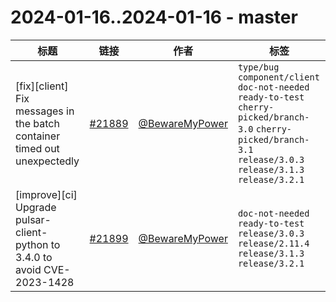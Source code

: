 # 2024-01-16..2024-01-16 - master
| 标题 | 链接 | 作者 | 标签 |
| - | :--: | :--: | - |
| [fix][client] Fix messages in the batch container timed out unexpectedly | [#21889](https://github.com/apache/pulsar/pull/21889) | [@BewareMyPower](https://github.com/BewareMyPower) | `type/bug` `component/client` `doc-not-needed` `ready-to-test` `cherry-picked/branch-3.0` `cherry-picked/branch-3.1` `release/3.0.3` `release/3.1.3` `release/3.2.1`  | 
| [improve][ci] Upgrade pulsar-client-python to 3.4.0 to avoid CVE-2023-1428 | [#21899](https://github.com/apache/pulsar/pull/21899) | [@BewareMyPower](https://github.com/BewareMyPower) | `doc-not-needed` `ready-to-test` `release/3.0.3` `release/2.11.4` `release/3.1.3` `release/3.2.1`  | 
